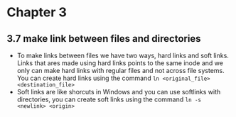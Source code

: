 # Chapter 3 #
## 3.7 make link between files and directories ##

* To make links between files we have two ways, hard links and soft links. Links that ares made using hard links points to the same inode and we only can make hard links with regular files and not across file systems. You can create hard links using the command `ln <original_file> <destination_file>`
* Soft links are like shorcuts in Windows and you can use softlinks with directories, you can create soft links using the command `ln -s <newlink> <origin>`
